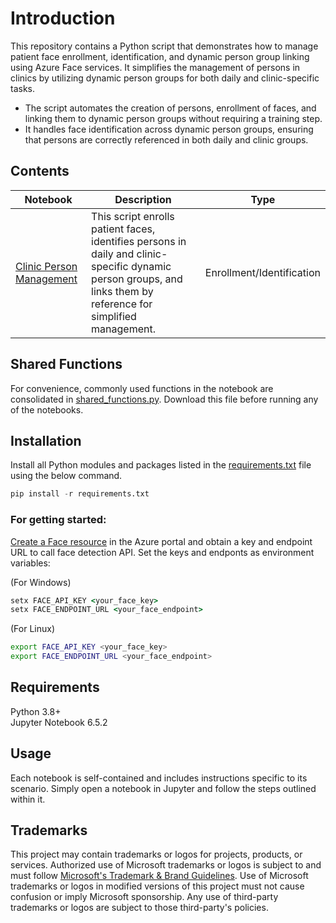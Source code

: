 
# Introduction

This repository contains a Python script that demonstrates how to manage patient face enrollment, identification, and dynamic person group linking using Azure Face services. It simplifies the management of persons in clinics by utilizing dynamic person groups for both daily and clinic-specific tasks.
- The script automates the creation of persons, enrollment of faces, and linking them to dynamic person groups without requiring a training step.
- It handles face identification across dynamic person groups, ensuring that persons are correctly referenced in both daily and clinic groups.

## Contents
| Notebook | Description | Type |  
|----------|-------------|------------|
| [Clinic Person Management](clinic_person_management.ipynb) | This script enrolls patient faces, identifies persons in daily and clinic-specific dynamic person groups, and links them by reference for simplified management. | Enrollment/Identification |

## Shared Functions

For convenience, commonly used functions in the notebook are consolidated in [shared_functions.py](shared_functions.py). Download this file before running any of the notebooks.

## Installation
Install all Python modules and packages listed in the [requirements.txt](requirements.txt) file using the below command.

```python
pip install -r requirements.txt
```

### For getting started:
[Create a Face resource](https://portal.azure.com/#create/Microsoft.CognitiveServicesFace) in the Azure portal and obtain a key and endpoint URL to call face detection API. Set the keys and endponts as environment variables:

(For Windows)

```cmd
setx FACE_API_KEY <your_face_key>
setx FACE_ENDPOINT_URL <your_face_endpoint>
```

(For Linux)

```bash
export FACE_API_KEY <your_face_key>
export FACE_ENDPOINT_URL <your_face_endpoint>
```


## Requirements
Python 3.8+ <br>
Jupyter Notebook 6.5.2


## Usage

Each notebook is self-contained and includes instructions specific to its scenario. Simply open a notebook in Jupyter and follow the steps outlined within it.

## Trademarks

This project may contain trademarks or logos for projects, products, or services. Authorized use of Microsoft 
trademarks or logos is subject to and must follow 
[Microsoft's Trademark & Brand Guidelines](https://www.microsoft.com/en-us/legal/intellectualproperty/trademarks/usage/general).
Use of Microsoft trademarks or logos in modified versions of this project must not cause confusion or imply Microsoft sponsorship.
Any use of third-party trademarks or logos are subject to those third-party's policies.